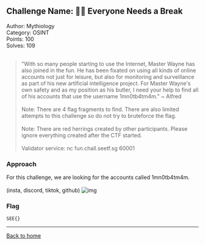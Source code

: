 ## Challenge Name: 🧑‍🎓 Everyone Needs a Break
Author: Mythiology  
Category: OSINT  
Points: 100  
Solves: 109  
<br>
>"With so many people starting to use the Internet, Master Wayne has also joined in the fun. He has been fixated on using all kinds of online accounts not just for leisure, but also for monitoring and surveillance as part of his new artificial intelligence project. For Master Wayne's own safety and as my position as his butler, I need your help to find all of his accounts that use the username 1mn0tb4tm4m." ~ Alfred<br><br>
Note: There are 4 flag fragments to find. There are also limited attempts to this challenge so do not try to bruteforce the flag.<br><br>
Note: There are red herrings created by other participants. Please ignore everything created after the CTF started.<br><br>
Validator service: nc fun.chall.seetf.sg 60001

### Approach
For this challenge, we are looking for the accounts called 1mn0tb4tm4m.<br><br>
(insta, discord, tiktok, github)
![img]( "Image")

### Flag
`SEE{}`

---
[Back to home](https://github.com/Team-Rainbow-Hash/seetf-2022-writeups)